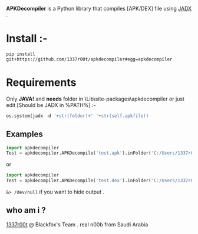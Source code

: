 ﻿**APKDecompiler** is a Python library that compiles [APK/DEX] file using [JADX](https://github.com/skylot/jadx) .

# Install :-
`pip install git+https://github.com/1337r00t/apkdecompiler#egg=apkdecompiler`

# Requirements

Only **JAVA!** and **needs** folder in \Lib\site-packages\apkdecompiler or just edit [Should be JADX in %PATH%] :-
```python
os.system(jadx -d '+str(folder)+' '+str(self.apkfile))
```

## Examples

```python
import apkdecompiler
Test = apkdecompiler.APKDecompile('test.apk').inFolder('C:/Users/1337r00t/null/apks/')
```
or
```python
import apkdecompiler
Test = apkdecompiler.APKDecompile('test.dex').inFolder('C:/Users/1337r00t/null/apks/')
```

`&> /dev/null` if you want to hide output .

## who am i ?

[1337r00t](https://1337r00t.me/) @ Blackfox's Team .
real n00b from Saudi Arabia
